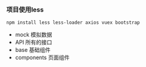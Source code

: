 ### 项目使用less
```
npm install less less-loader axios vuex bootstrap
```
- mock 模拟数据
- API 所有的接口
- base   基础组件
- components 页面组件